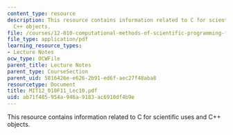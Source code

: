 ```yaml
---
content_type: resource
description: This resource contains information related to C for scientific uses and
  C++ objects.
file: /courses/12-010-computational-methods-of-scientific-programming-fall-2011/ab71f485954a946a9183ac6918df4b9e_MIT12_010F11_Lec10.pdf
file_type: application/pdf
learning_resource_types:
- Lecture Notes
ocw_type: OCWFile
parent_title: Lecture Notes
parent_type: CourseSection
parent_uid: 5816426e-e626-2b91-ed6f-aec27f48aba8
resourcetype: Document
title: MIT12_010F11_Lec10.pdf
uid: ab71f485-954a-946a-9183-ac6918df4b9e
---
```

This resource contains information related to C for scientific uses and C++ objects.

